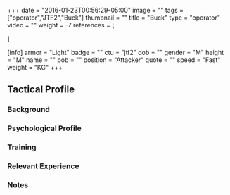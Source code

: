 +++
date = "2016-01-23T00:56:29-05:00"
image = ""
tags = ["operator","JTF2","Buck"]
thumbnail = ""
title = "Buck"
type = "operator"
video = ""
weight = -7
references = [

]

[info]
  armor = "Light"
  badge = ""
  ctu = "jtf2"
  dob = ""
  gender = "M"
  height = "M"
  name = ""
  pob = ""
  position = "Attacker"
  quote = ""
  speed = "Fast"
  weight = "KG"
+++

## Tactical Profile

### Background

### Psychological Profile

### Training

### Relevant Experience

### Notes
